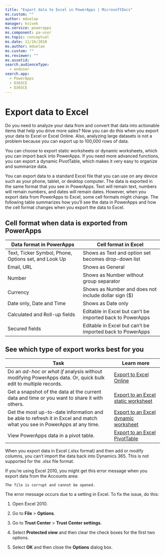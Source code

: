 ```yaml
---
title: "Export data to Excel in PowerApps | MicrosoftDocs"
ms.custom: ""
author: mduelae
manager: kvivek
ms.service: powerapps
ms.component: pa-user
ms.topic: conceptual
ms.date: 11/16/2018
ms.author: mduelae
ms.custom: ""
ms.reviewer: ""
ms.assetid: 
search.audienceType: 
  - enduser
search.app: 
  - PowerApps
  - D365CE
  - D365CE
---
```

# Export data to Excel

Do you need to analyze your data from and convert that data into actionable items that help you drive more sales? Now you can do this when you export your data to Excel or Excel Online. Also, analyzing large datasets is not a problem because you can export up to 100,000 rows of data.
  
You can choose to export static worksheets or dynamic worksheets, which you can import back into PowerApps. If you need more advanced functions, you can export a dynamic PivotTable, which makes it very easy to organize and summarize data.  
  
You can export data to a standard Excel file that you can use on any device such as your phone, tablet, or desktop computer. The data is exported in the same format that you see in PowerApps. Text will remain text, numbers will remain numbers, and dates will remain dates. However, when you export data from PowerApps to Excel, some cell formats might change. The following table summarizes how you’ll see the data in PowerApps and how the cell format changes when you export the data to Excel.  
  
## Cell format when data is exported from PowerApps
  
| Data format in PowerApps |                                            Cell format in Excel                                             |
|----------------------------------------------------------------------------|-----------------------------------------------------------------------------------------------------------------------------------------------------------------|
|            Text, Ticker Symbol, Phone, Options set, and Look Up            |                                                       Shows as Text and option set becomes drop-down list                                                       |
|                                 Email, URL                                 |                                                                        Shows as General                                                                         |
|                                   Number                                   |                                                             Shows as Number without group separator                                                             |
|                                  Currency                                  |                                                         Shows as Number and does not include dollar sign ($)                                                         |
|                          Date only, Date and Time                          |                                                                       Shows as Date only                                                                        |
|                       Calculated and Roll-up fields                        | Editable in Excel but can’t be imported back to PowerApps |
|                               Secured fields                               | Editable in Excel but can’t be imported back to PowerApps |
  
## See which type of export works best for you  
  
|                                                                                                               Task                                                                                                                |                                              Learn more                                               |
|-----------------------------------------------------------------------------------------------------------------------------------------------------------------------------------------------------------------------------------|-------------------------------------------------------------------------------------------------------|
|   Do an *ad-hoc* or *what if* analysis without modifying PowerApps data. Or, quick bulk edit to multiple records.   | [Export to Excel Online ](export-to-excel-online.md) |
|                                                                   Get a snapshot of the data at the current data and time or you want to share it with others.                                                                    |           [Export to an Excel static worksheet](export-excel-static-worksheet.md)           |
| Get the most up-to-date information and be able to refresh it in Excel and match what you see in PowerApps at any time. |          [Export to an Excel dynamic worksheet](export-excel-dynamic-worksheet.md)          |
|                                                                      View PowerApps data in a pivot table.                                                                      |                 [Export to an Excel PivotTable](export-excel-pivottable.md)                 |



When you export data in Excel (.xlsx format) and then add or modify columns, you can’t import the data back into Dynamics 365. This is not supported for the .xlsx file format.  
  
If you’re using Excel 2010, you might get this error message when you export data from the Accounts area: 
 
`The file is corrupt and cannot be opened.`  
  
The error message occurs due to a setting in Excel. To fix the issue, do this:  
  
1. Open Excel 2010.  
  
2. Go to **File** > **Options**.  
  
3. Go to **Trust Center** > **Trust Center settings**.  
  
4. Select **Protected view** and then clear the check boxes for the first two options.  
  
5. Select **OK** and then close the **Options** dialog box.  
  

